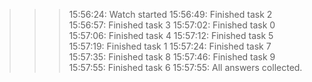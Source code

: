 >>>15:56:24: Watch started
>>>15:56:49: Finished task 2
>>>15:56:57: Finished task 3
>>>15:57:02: Finished task 0
>>>15:57:06: Finished task 4
>>>15:57:12: Finished task 5
>>>15:57:19: Finished task 1
>>>15:57:24: Finished task 7
>>>15:57:35: Finished task 8
>>>15:57:46: Finished task 9
>>>15:57:55: Finished task 6
>>>15:57:55: All answers collected.
